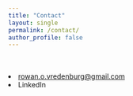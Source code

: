 ```yaml
---
title: "Contact"
layout: single
permalink: /contact/
author_profile: false
---
```

<br>
<br>
<!-- Please contact me at rowan.o.vredenburg@gmail.com with any inquiries
{: .text-center} -->

<div class="align-center">
    <li>
        <a href="mailto: rowan.o.vredenburg@gmail.com">
            <i class="fas fa-fw fa-envelope-square"></i>
            rowan.o.vredenburg@gmail.com
        </a>
    </li>
    <li>
        <a>
            <i class="fab fa-fw fa-linkedin"></i>
            LinkedIn
        </a>
    </li>
</div>